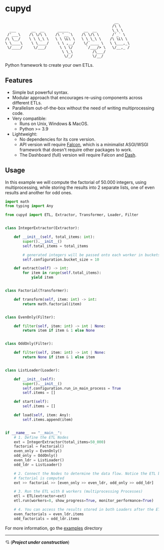 # cupyd
                                                      __     
                                                     /\ \    
      ___       __  __      _____       __  __       \_\ \   
     /'___\    /\ \/\ \    /\ '__`\    /\ \/\ \      /'_` \  
    /\ \__/    \ \ \_\ \   \ \ \L\ \   \ \ \_\ \    /\ \L\ \ 
    \ \____\    \ \____/    \ \ ,__/    \/`____ \   \ \___,_\
     \/____/     \/___/      \ \ \/      `/___/> \   \/__,_ /
                              \ \_\         /\___/           
                               \/_/         \/__/

Python framework to create your own ETLs.

## Features

- Simple but powerful syntax.
- Modular approach that encourages re-using components across different ETLs.
- Parallelism out-of-the-box without the need of writing multiprocessing code.
- Very compatible:
    - Runs on Unix, Windows & MacOS.
    - Python >= 3.9
- Lightweight:
    - No dependencies for its core version.
    - API version will require [Falcon](https://falcon.readthedocs.io/en/stable/index.html), which
      is a minimalist ASGI/WSGI framework that doesn't require other packages to work.
    - The Dashboard (full) version will require Falcon and [Dash](https://dash.plotly.com/).

## Usage

In this example we will compute the factorial of 50.000 integers, using multiprocessing,
while storing the results into 2 separate lists, one of even results and another for odd ones.

``` py title="basic_etl.py"
import math
from typing import Any

from cupyd import ETL, Extractor, Transformer, Loader, Filter


class IntegerExtractor(Extractor):

    def __init__(self, total_items: int):
        super().__init__()
        self.total_items = total_items

        # generated integers will be passed onto each worker in buckets of size 10
        self.configuration.bucket_size = 10

    def extract(self) -> int:
        for item in range(self.total_items):
            yield item


class Factorial(Transformer):

    def transform(self, item: int) -> int:
        return math.factorial(item)


class EvenOnly(Filter):

    def filter(self, item: int) -> int | None:
        return item if item & 1 else None


class OddOnly(Filter):

    def filter(self, item: int) -> int | None:
        return None if item & 1 else item


class ListLoader(Loader):

    def __init__(self):
        super().__init__()
        self.configuration.run_in_main_process = True
        self.items = []

    def start(self):
        self.items = []

    def load(self, item: Any):
        self.items.append(item)


if __name__ == "__main__":
    # 1. Define the ETL Nodes
    ext = IntegerExtractor(total_items=50_000)
    factorial = Factorial()
    even_only = EvenOnly()
    odd_only = OddOnly()
    even_ldr = ListLoader()
    odd_ldr = ListLoader()

    # 2. Connect the Nodes to determine the data flow. Notice the ETL branches after the
    # factorial is computed
    ext >> factorial >> [even_only >> even_ldr, odd_only >> odd_ldr]

    # 3. Run the ETL with 8 workers (multiprocessing Processes)
    etl = ETL(extractor=ext)
    etl.run(workers=8, show_progress=True, monitor_performance=True)

    # 4. You can access the results stored in both Loaders after the ETL is finished
    even_factorials = even_ldr.items
    odd_factorials = odd_ldr.items
```

For more information, go the [examples](cupyd/examples) directory
- - -

💘 (_**Project under construction**_)

